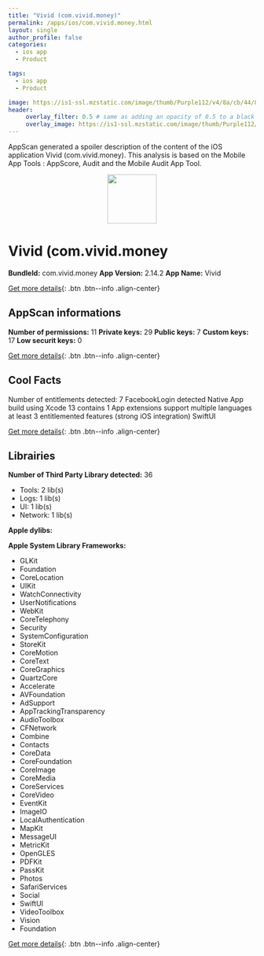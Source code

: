 ```yaml
---
title: "Vivid (com.vivid.money)"
permalink: /apps/ios/com.vivid.money.html
layout: single
author_profile: false
categories: 
  - ios app 
  - Product 

tags: 
  - ios app 
  - Product 

image: https://is1-ssl.mzstatic.com/image/thumb/Purple112/v4/8a/cb/44/8acb4420-ef41-0b56-add0-8bf479361e39/AppIcon-1x_U007emarketing-0-7-0-85-220.png/512x512bb.jpg
header: 
     overlay_filter: 0.5 # same as adding an opacity of 0.5 to a black background
     overlay_image: https://is1-ssl.mzstatic.com/image/thumb/Purple112/v4/8a/cb/44/8acb4420-ef41-0b56-add0-8bf479361e39/AppIcon-1x_U007emarketing-0-7-0-85-220.png/512x512bb.jpg
---
```

AppScan generated a spoiler description of the content of the iOS application Vivid (com.vivid.money). This analysis is based on the Mobile App Tools : AppScore, Audit and the Mobile Audit App Tool.

  
  
<div style="text-align: center;"><img src="https://is1-ssl.mzstatic.com/image/thumb/Purple112/v4/8a/cb/44/8acb4420-ef41-0b56-add0-8bf479361e39/AppIcon-1x_U007emarketing-0-7-0-85-220.png/512x512bb.jpg" width="100" height="100"></div>  
  
# Vivid (com.vivid.money

**BundleId:** com.vivid.money
**App Version:** 2.14.2
**App Name:** Vivid


[Get more details](/pricing.html){: .btn .btn--info .align-center}  
  
## AppScan informations 

**Number of permissions:** 11
**Private keys:** 29
**Public keys:** 7
**Custom keys:** 17
**Low securit keys:** 0
  
[Get more details](/pricing.html){: .btn .btn--info .align-center}

## Cool Facts

Number of entitlements detected: 7
FacebookLogin detected
Native App
build using Xcode 13
contains 1 App extensions
support multiple languages
at least 3 entitlemented features (strong iOS integration)
SwiftUI
  
[Get more details](/pricing.html){: .btn .btn--info .align-center}

## Librairies 
**Number of Third Party Library detected:** 36
- Tools: 2 lib(s)
- Logs: 1 lib(s)
- UI: 1 lib(s)
- Network: 1 lib(s)

**Apple dylibs:**


**Apple System Library Frameworks:**
- GLKit
- Foundation
- CoreLocation
- UIKit
- WatchConnectivity
- UserNotifications
- WebKit
- CoreTelephony
- Security
- SystemConfiguration
- StoreKit
- CoreMotion
- CoreText
- CoreGraphics
- QuartzCore
- Accelerate
- AVFoundation
- AdSupport
- AppTrackingTransparency
- AudioToolbox
- CFNetwork
- Combine
- Contacts
- CoreData
- CoreFoundation
- CoreImage
- CoreMedia
- CoreServices
- CoreVideo
- EventKit
- ImageIO
- LocalAuthentication
- MapKit
- MessageUI
- MetricKit
- OpenGLES
- PDFKit
- PassKit
- Photos
- SafariServices
- Social
- SwiftUI
- VideoToolbox
- Vision
- Foundation


  
[Get more details](/pricing.html){: .btn .btn--info .align-center}

